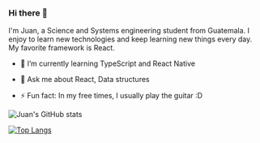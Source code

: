 ### Hi there 👋

I'm Juan, a Science and Systems engineering student from Guatemala. I enjoy to learn new technologies and keep learning new things every day. My favorite framework is React.

<!-- - 🔭 I’m currently studying on ... ---->
- 🌱 I’m currently learning TypeScript and React Native
<!-- - 👯 I’m looking to collaborate on ... ---->
<!-- - 🤔 I’m looking for help with ... ---->
- 💬 Ask me about React, Data structures
<!-- - 📫 How to reach me: ... ---->
<!-- - 😄 Pronouns: ... ---->
- ⚡ Fun fact: In my free times, I usually play the guitar :D

![Juan's GitHub stats](https://github-readme-stats.vercel.app/api?username=solaresjuan98&show_icons=true&theme=dracula)

[![Top Langs](https://github-readme-stats.vercel.app/api/top-langs/?username=solaresjuan98&hide=html,tex,makefile,yacc)](https://github.com/solaresjuan98/github-readme-stats?theme=cobalt)
